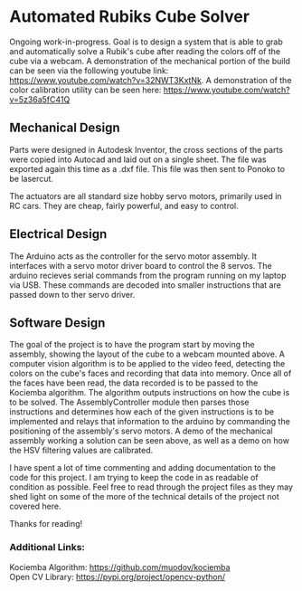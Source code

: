 # Automated Rubiks Cube Solver

Ongoing work-in-progress. Goal is to design a system that is able to grab and automatically solve a Rubik's cube after reading the colors off of the cube via a webcam. A demonstration of the mechanical portion of the build can be seen via the following youtube link: https://www.youtube.com/watch?v=32NWT3KxtNk. A demonstration of the color calibration utility can be seen here: https://www.youtube.com/watch?v=5z36a5fC41Q

## Mechanical Design

Parts were designed in Autodesk Inventor, the cross sections of the parts were copied into Autocad and laid out on a single sheet. The file was exported again this time as a .dxf file. This file was then sent to Ponoko to be lasercut.

The actuators are all standard size hobby servo motors, primarily used in RC cars. They are cheap, fairly powerful, and easy to control.

## Electrical Design

The Arduino acts as the controller for the servo motor assembly. It interfaces with a servo motor driver board to control the 8 servos. The arduino recieves serial commands from the program running on my laptop via USB. These commands are decoded into smaller instructions that are passed down to ther servo driver.

## Software Design

The goal of the project is to have the program start by moving the assembly, showing the layout of the cube to a webcam mounted above. A computer vision algorithm is to be applied to the video feed, detecting the colors on the cube's faces and recording that data into memory. Once all of the faces have been read, the data recorded is to be passed to the Kociemba algorithm. The algorithm outputs instructions on how the cube is to be solved. The AssemblyController module then parses those instructions and determines how each of the given instructions is to be implemented and relays that information to the arduino by commanding the positioning of the assembly's servo motors. A demo of the mechanical assembly working a solution can be seen above, as well as a demo on how the HSV filtering values are calibrated.

I have spent a lot of time commenting and adding documentation to the code for this project. I am trying to keep the code in as readable of condition as possible. Feel free to read through the project files as they may shed light on some of the more of the technical details of the project not covered here. 

Thanks for reading!

### Additional Links:
Kociemba Algorithm: https://github.com/muodov/kociemba  
Open CV Library: https://pypi.org/project/opencv-python/
